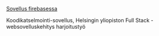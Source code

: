 [Sovellus firebasessa](https://coreq-14308.web.app/)

Koodikatselmointi-sovellus, Helsingin yliopiston Full Stack -websovelluskehitys harjoitustyö
